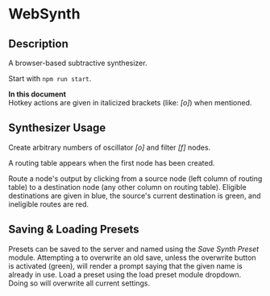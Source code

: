 # WebSynth

## Description

A browser-based subtractive synthesizer.  

Start with `npm run start`.

**In this document**  
Hotkey actions are given in italicized brackets (like: _\[o\]_) when mentioned.

## Synthesizer Usage

Create arbitrary numbers of oscillator _\[o\]_ and filter _\[f\]_ nodes.

A routing table appears when the first node has been created.

Route a node's output by clicking from a source node (left column of routing table) to a destination node (any other column on routing table). Eligible destinations are given in blue, the source's current destination is green, and ineligible routes are red.


## Saving & Loading Presets

Presets can be saved to the server and named using the _Save Synth Preset_ module. Attempting a to overwrite an old save, unless the overwrite button is activated (green), will render a prompt saying that the given name is already in use.
Load a preset using the load preset module dropdown. Doing so will overwrite all current settings. 
